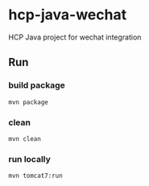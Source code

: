 # hcp-java-wechat
HCP Java project for wechat integration

## Run

### build package

`mvn package`

### clean

`mvn clean`

### run locally

`mvn tomcat7:run`
